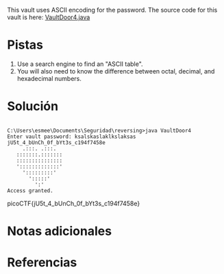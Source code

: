 This vault uses ASCII encoding for the password. The source code for this vault is here: [VaultDoor4.java](https://jupiter.challenges.picoctf.org/static/09d3002ae349631324a17e2255ae8df2/VaultDoor4.java)
# Pistas
1. Use a search engine to find an "ASCII table".
2. You will also need to know the difference between octal, decimal, and hexadecimal numbers.
# Solución
```

C:\Users\esmee\Documents\Seguridad\reversing>java VaultDoor4
Enter vault password: ksalskaslaklkslaksas
jU5t_4_bUnCh_0f_bYt3s_c194f7458e
     .:::. .:::.
   :::::::.:::::::
   :::::::::::::::
   ':::::::::::::'
     ':::::::::'
       ':::::'
         ':'
Access granted.
```

picoCTF{jU5t_4_bUnCh_0f_bYt3s_c194f7458e}
# Notas adicionales
# Referencias